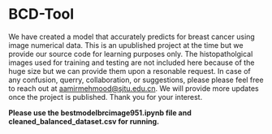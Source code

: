 # BCD-Tool
We have created a model that accurately predicts for breast cancer using image numerical data.
This is an upublished project at the time but we provide our source code for learning purposes only. The histopatholgical images used for training and testing are 
not included here because of the huge size but we can provide them upon a resonable request. In case of any confusion, querry, collaboration, or suggestions, please
please feel free to reach out at aamirmehmood@sjtu.edu.cn. We will provide more updates once the project is published. Thank you for your interest.

**Please use the bestmodelbrcimage951.ipynb file and cleaned_balanced_dataset.csv for running.**


